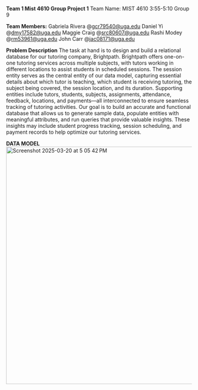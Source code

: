 **Team 1 Mist 4610 Group Project 1**
Team Name:
MIST 4610 3:55-5:10 Group 9

**Team Members:**
Gabriela Rivera @gcr79540@uga.edu
Daniel Yi @dmy17582@uga.edu
Maggie Craig @src80607@uga.edu
Rashi Modey @rm53961@uga.edu
John Carr @jac08171@uga.edu

**Problem Description**
The task at hand is to design and build a relational database for our tutoring company, Brightpath. Brightpath offers one-on-one tutoring services across multiple subjects, with tutors working in different locations to assist students in scheduled sessions. The session entity serves as the central entity of our data model, capturing essential details about which tutor is teaching, which student is receiving tutoring, the subject being covered, the session location, and its duration. Supporting entities include tutors, students, subjects, assignments, attendance, feedback, locations, and payments—all interconnected to ensure seamless tracking of tutoring activities. Our goal is to build an accurate and functional database that allows us to generate sample data, populate entities with meaningful attributes, and run queries that provide valuable insights. These insights may include student progress tracking, session scheduling, and payment records to help optimize our tutoring services.

**DATA MODEL**
<img width="642" alt="Screenshot 2025-03-20 at 5 05 42 PM" src="https://github.com/user-attachments/assets/990a47cf-1801-4939-978f-524506a8b0a2" />
